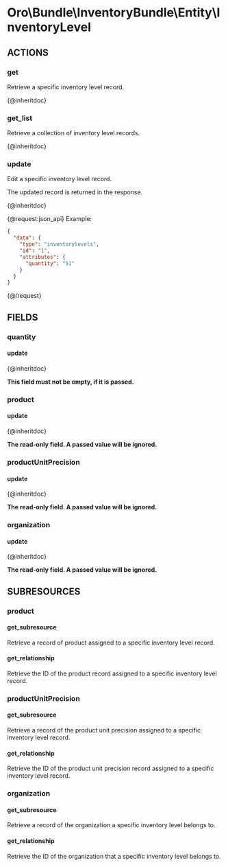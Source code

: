 # Oro\Bundle\InventoryBundle\Entity\InventoryLevel

## ACTIONS

### get

Retrieve a specific inventory level record.

{@inheritdoc}

### get_list

Retrieve a collection of inventory level records.

{@inheritdoc}

### update

Edit a specific inventory level record.

The updated record is returned in the response.

{@inheritdoc}

{@request:json_api}
Example:

```JSON
{
  "data": {
    "type": "inventorylevels",
    "id": "1",
    "attributes": {
      "quantity": "51"
    }
  }
}
```
{@/request}

## FIELDS

### quantity

#### update

{@inheritdoc}

**This field must not be empty, if it is passed.**

### product

#### update

{@inheritdoc}

**The read-only field. A passed value will be ignored.**

### productUnitPrecision

#### update

{@inheritdoc}

**The read-only field. A passed value will be ignored.**

### organization

#### update

{@inheritdoc}

**The read-only field. A passed value will be ignored.**

## SUBRESOURCES

### product

#### get_subresource

Retrieve a record of product assigned to a specific inventory level record.

#### get_relationship

Retrieve the ID of the product record assigned to a specific inventory level record.

### productUnitPrecision

#### get_subresource

Retrieve a record of the product unit precision assigned to a specific inventory level record.

#### get_relationship

Retrieve the ID of the product unit precision record assigned to a specific inventory level record.

### organization

#### get_subresource

Retrieve a record of the organization a specific inventory level belongs to.

#### get_relationship

Retrieve the ID of the organization that a specific inventory level belongs to.
